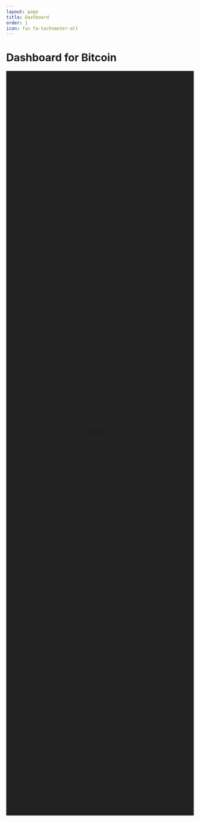 ```yaml
---
layout: page
title: Dashboard
order: 1
icon: fas fa-tachometer-alt
---
```


# Dashboard for Bitcoin

<style>
  .loading-container {
    display: flex;
    justify-content: center;
    align-items: center;
    height: 50vh;
  }
  
  .loading-spinner {
    width: 5rem;
    height: 5rem;
  }
</style>



<div id="container" class="loading-container" style="background-color:#222">
  <div class="spinner-border loading-spinner" role="status">
    <span class="visually-hidden">Loading...</span>
  </div>
</div>

 <script type="module">
      import { initializeCharts } from '/temonet/assets/js/plrr-tradingview.js';

        console.log('script loaded successfully')
      async function fetchData() {
        const bitcoinResponse = await fetch('https://python-server-e4a8c032b69c.herokuapp.com/bitcoin-price');
        const quantileResponse = await fetch('https://python-server-e4a8c032b69c.herokuapp.com/quantile-price');
        
        const bitcoinData = await bitcoinResponse.json();
        const quantileData = await quantileResponse.json();
        
        // Combine or process the data as needed
        return { bitcoinData, quantileData }; // Adjust this return as necessary
      }

      fetchData()
      .then(data => {
        document.getElementById('container').removeChild(document.querySelector('.loading-spinner'));
        document.getElementById('container').classList.remove('loading-container');
        initializeCharts(data.bitcoinData,data.quantileData); // Pass the combined data to initializeCharts
      });
    </script>